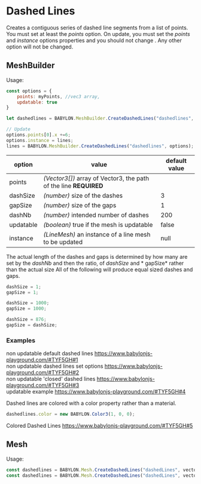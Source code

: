 # Dashed Lines
Creates a contiguous series of dashed line segments from a list of points. You must set at least the _points_ option. On update, you must set the _points_ and _instance_ options properties and you should not change . Any other option will not be changed.
## MeshBuilder
Usage:
```javascript
const options = {
    points: myPoints, //vec3 array,
    updatable: true
}

let dashedlines = BABYLON.MeshBuilder.CreateDashedLines("dashedlines", options, scene);  //scene is optional and defaults to the current scene

// Update
options.points[0].x +=6; 
options.instance = lines;
lines = BABYLON.MeshBuilder.CreateDashedLines("dashedlines", options); //No scene parameter when using instance
```

option|value|default value
--------|-----|-------------
points|_(Vector3[])_  array of Vector3, the path of the line **REQUIRED** |
dashSize|_(number)_  size of the dashes|3
gapSize|_(number)_  size of the gaps|1
dashNb|_(number)_  intended number of dashes|200
updatable|_(boolean)_ true if the mesh is updatable|false
instance|_(LineMesh)_ an instance of a line mesh to be updated|null

The actual length of the dashes and gaps is determined by how many are set by the *dashNb* and then the ratio, of *dashSize* and * gapSize* rather than the actual size 
All of the following will produce equal sized dashes and gaps.
```javascript
dashSize = 1;
gapSize = 1;

dashSize = 1000;
gapSize = 1000;

dashSize = 876;
gapSize = dashSize;
```
### Examples
non updatable default dashed lines  https://www.babylonjs-playground.com/#TYF5GH#1  
non updatable dashed lines set options  https://www.babylonjs-playground.com/#TYF5GH#2  
non updatable 'closed' dashed lines https://www.babylonjs-playground.com/#TYF5GH#3  
updatable example https://www.babylonjs-playground.com/#TYF5GH#4

Dashed lines are colored with a color property rather than a material.

```javascript
dashedlines.color = new BABYLON.Color3(1, 0, 0);
```

Colored Dashed Lines https://www.babylonjs-playground.com/#TYF5GH#5

## Mesh
Usage:
```javascript
const dashedlines = BABYLON.Mesh.CreateDashedLines("dashedLines", vector3 array, dashSize, gapSize, dashNb, scene);
const dashedlines = BABYLON.Mesh.CreateDashedLines("dashedLines", vector3 array, dashSize, gapSize, dashNb, scene, updatable, instance); //optional parameters after scene
```